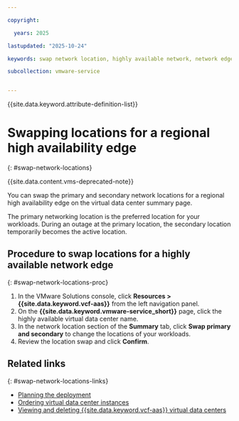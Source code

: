 ```yaml
---

copyright:

  years: 2025

lastupdated: "2025-10-24"

keywords: swap network location, highly available network, network edge, regional high availability

subcollection: vmware-service


---
```


{{site.data.keyword.attribute-definition-list}}

# Swapping locations for a regional high availability edge
{: #swap-network-locations}

{{site.data.content.vms-deprecated-note}}

You can swap the primary and secondary network locations for a regional high availability edge on the virtual data center summary page.

The primary networking location is the preferred location for your workloads. During an outage at the primary location, the secondary location temporarily becomes the active location.

## Procedure to swap locations for a highly available network edge
{: #swap-network-locations-proc}

1. In the VMware Solutions console, click **Resources > {{site.data.keyword.vcf-aas}}** from the left navigation panel.
2. On the **{{site.data.keyword.vmware-service_short}}** page, click the highly available virtual data center name.
3. In the network location section of the **Summary** tab, click **Swap primary and secondary** to change the locations of your workloads.
4. Review the location swap and click **Confirm**.

## Related links
{: #swap-network-locations-links}

* [Planning the deployment](/docs/vmware-service?topic=vmware-service-tenant-plan-deploy)
* [Ordering virtual data center instances](/docs/vmware-service?topic=vmware-service-vdc-adding)
* [Viewing and deleting {{site.data.keyword.vcf-aas}} virtual data centers](/docs/vmware-service?topic=vmware-service-tenant-viewing-vdc)
